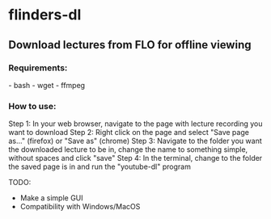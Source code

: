<h1>flinders-dl</h1>
<h2>Download lectures from FLO for offline viewing</h2>

<h3>Requirements:</h3>
- bash
- wget
- ffmpeg

<h3>How to use:</h3>
Step 1: In your web browser, navigate to the page with lecture recording you want to download  
Step 2: Right click on the page and select "Save page as..." (firefox) or "Save as" (chrome)  
Step 3: Navigate to the folder you want the downloaded lecture to be in, change the name to something simple, without spaces and click "save"  
Step 4: In the terminal, change to the folder the saved page is in and run the "youtube-dl" program  

<br>

TODO:

- Make a simple GUI
- Compatibility with Windows/MacOS